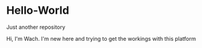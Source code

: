 # Hello-World
Just another repository

Hi, I'm Wach.
I'm new here and trying to get the workings with this platform
